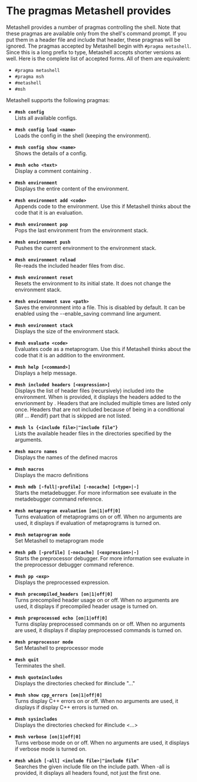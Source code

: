 # The pragmas Metashell provides

Metashell provides a number of pragmas controlling the shell. Note that these
pragmas are available only from the shell's command prompt. If you put them in a
header file and include that header, these pragmas will be ignored.
The pragmas accepted by Metashell begin with `#pragma metashell`. Since this is
a long prefix to type, Metashell accepts shorter versions as well. Here is the
complete list of accepted forms. All of them are equivalent:

* `#pragma metashell`
* `#pragma msh`
* `#metashell`
* `#msh`

Metashell supports the following pragmas:

<!-- pragma_info -->
* __`#msh config`__ <br />
Lists all available configs.

* __`#msh config load <name>`__ <br />
Loads the config in the shell (keeping the environment).

* __`#msh config show <name>`__ <br />
Shows the details of a config.

* __`#msh echo <text>`__ <br />
Display a comment containing <text>.

* __`#msh environment`__ <br />
Displays the entire content of the environment.

* __`#msh environment add <code>`__ <br />
Appends code to the environment. Use this if Metashell thinks about the code that it is an evaluation.

* __`#msh environment pop`__ <br />
Pops the last environment from the environment stack.

* __`#msh environment push`__ <br />
Pushes the current environment to the environment stack.

* __`#msh environment reload`__ <br />
Re-reads the included header files from disc.

* __`#msh environment reset`__ <br />
Resets the environment to its initial state. It does not change the environment stack.

* __`#msh environment save <path>`__ <br />
Saves the environment into a file. This is disabled by default. It can be enabled using the --enable_saving command line argument.

* __`#msh environment stack`__ <br />
Displays the size of the environment stack.

* __`#msh evaluate <code>`__ <br />
Evaluates code as a metaprogram. Use this if Metashell thinks about the code that it is an addition to the environment.

* __`#msh help [<command>]`__ <br />
Displays a help message.

* __`#msh included headers [<expression>]`__ <br />
Displays the list of header files (recursively) included into the environment. When <expression> is provided, it displays the headers added to the envrionment by <expression>. Headers that are included multiple times are listed only once. Headers that are not included because of being in a conditional (#if ... #endif) part that is skipped are not listed.

* __`#msh ls {<include file>|"include file"}`__ <br />
Lists the available header files in the directories specified by the arguments.

* __`#msh macro names`__ <br />
Displays the names of the defined macros

* __`#msh macros`__ <br />
Displays the macro definitions

* __`#msh mdb [-full|-profile] [-nocache] [<type>|-]`__ <br />
Starts the metadebugger. For more information see evaluate in the metadebugger command reference.

* __`#msh metaprogram evaluation [on|1|off|0]`__ <br />
Turns evaluation of metaprograms on or off. When no arguments are used, it displays if evaluation of metaprograms is turned on.

* __`#msh metaprogram mode`__ <br />
Set Metashell to metaprogram mode

* __`#msh pdb [-profile] [-nocache] [<expression>|-]`__ <br />
Starts the preprocessor debugger. For more information see evaluate in the preprocessor debugger command reference.

* __`#msh pp <exp>`__ <br />
Displays the preprocessed expression.

* __`#msh precompiled_headers [on|1|off|0]`__ <br />
Turns precompiled header usage on or off. When no arguments are used, it displays if precompiled header usage is turned on.

* __`#msh preprocessed echo [on|1|off|0]`__ <br />
Turns display preprocessed commands on or off. When no arguments are used, it displays if display preprocessed commands is turned on.

* __`#msh preprocessor mode`__ <br />
Set Metashell to preprocessor mode

* __`#msh quit`__ <br />
Terminates the shell.

* __`#msh quoteincludes`__ <br />
Displays the directories checked for #include "..."

* __`#msh show cpp_errors [on|1|off|0]`__ <br />
Turns display C++ errors on or off. When no arguments are used, it displays if display C++ errors is turned on.

* __`#msh sysincludes`__ <br />
Displays the directories checked for #include <...>

* __`#msh verbose [on|1|off|0]`__ <br />
Turns verbose mode on or off. When no arguments are used, it displays if verbose mode is turned on.

* __`#msh which [-all] <include file>|"include file"`__ <br />
Searches the given include file on the include path. When -all is provided, it displays all headers found, not just the first one.


<!-- pragma_info -->
